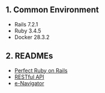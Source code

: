 ## 1. Common Environment

- Rails 7.2.1
- Ruby 3.4.5
- Docker 28.3.2

## 2. READMEs

- [Perfect Ruby on Rails](./perfect-ruby-on-rails/README.md)
- [RESTful API](./restful-api/README.md)
- [e-Navigator](./e-navigator/README.md)
